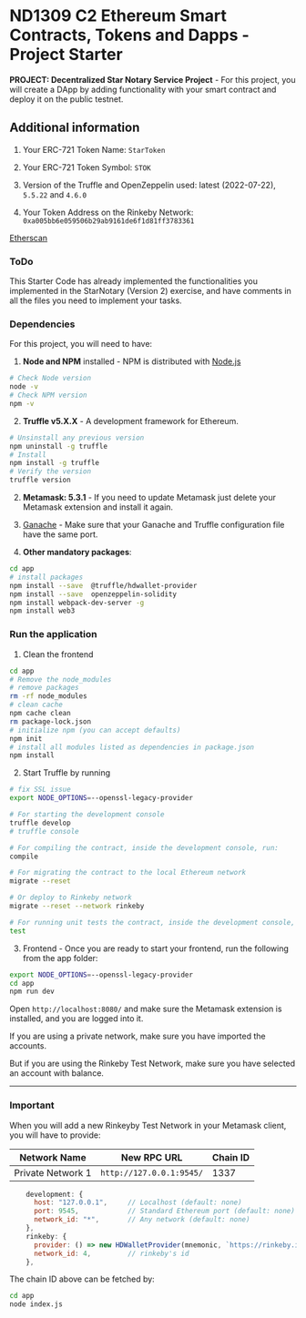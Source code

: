 # ND1309 C2 Ethereum Smart Contracts, Tokens and Dapps - Project Starter 
**PROJECT: Decentralized Star Notary Service Project** - For this project, you will create a DApp by adding functionality with your smart contract and deploy it on the public testnet.

## Additional information

1) Your ERC-721 Token Name: `StarToken`

2) Your ERC-721 Token Symbol: `STOK`

3) Version of the Truffle and OpenZeppelin used: latest (2022-07-22), `5.5.22` and `4.6.0`

4) Your Token Address on the Rinkeby Network: `0xa005bb6e059506b29ab9161de6f1d81ff3783361`

[Etherscan](https://rinkeby.etherscan.io/address/0xa005bb6e059506b29ab9161de6f1d81ff3783361)


### ToDo
This Starter Code has already implemented the functionalities you implemented in the StarNotary (Version 2) exercise, and have comments in all the files you need to implement your tasks.



### Dependencies
For this project, you will need to have:
1. **Node and NPM** installed - NPM is distributed with [Node.js](https://www.npmjs.com/get-npm)
```bash
# Check Node version
node -v
# Check NPM version
npm -v
```


2. **Truffle v5.X.X** - A development framework for Ethereum. 
```bash
# Unsinstall any previous version
npm uninstall -g truffle
# Install
npm install -g truffle
# Verify the version
truffle version
```


2. **Metamask: 5.3.1** - If you need to update Metamask just delete your Metamask extension and install it again.


3. [Ganache](https://www.trufflesuite.com/ganache) - Make sure that your Ganache and Truffle configuration file have the same port.


4. **Other mandatory packages**:
```bash
cd app
# install packages
npm install --save  @truffle/hdwallet-provider
npm install --save  openzeppelin-solidity
npm install webpack-dev-server -g
npm install web3
```


### Run the application
1. Clean the frontend 
```bash
cd app
# Remove the node_modules  
# remove packages
rm -rf node_modules
# clean cache
npm cache clean
rm package-lock.json
# initialize npm (you can accept defaults)
npm init
# install all modules listed as dependencies in package.json
npm install
```


2. Start Truffle by running
```bash
# fix SSL issue
export NODE_OPTIONS=--openssl-legacy-provider

# For starting the development console
truffle develop
# truffle console

# For compiling the contract, inside the development console, run:
compile

# For migrating the contract to the local Ethereum network
migrate --reset

# Or deploy to Rinkeby network
migrate --reset --network rinkeby

# For running unit tests the contract, inside the development console, run:
test
```

3. Frontend - Once you are ready to start your frontend, run the following from the app folder:
```bash
export NODE_OPTIONS=--openssl-legacy-provider
cd app
npm run dev
```

Open `http://localhost:8080/` and make sure the Metamask extension is installed, and you are logged into it.

If you are using a private network, make sure you have imported the accounts.

But if you are using the Rinkeby Test Network, make sure you have selected an account with balance.

---

### Important
When you will add a new Rinkeyby Test Network in your Metamask client, you will have to provide:

| Network Name | New RPC URL | Chain ID |
|---|---|---|
|Private Network 1|`http://127.0.0.1:9545/`|1337 |

```javascript
    development: {
      host: "127.0.0.1",     // Localhost (default: none)
      port: 9545,            // Standard Ethereum port (default: none)
      network_id: "*",       // Any network (default: none)
    },
    rinkeby: {
      provider: () => new HDWalletProvider(mnemonic, `https://rinkeby.infura.io/v3/${infuraKey}`),
      network_id: 4,         // rinkeby's id
    },
```

The chain ID above can be fetched by:
```bash
cd app
node index.js
```

